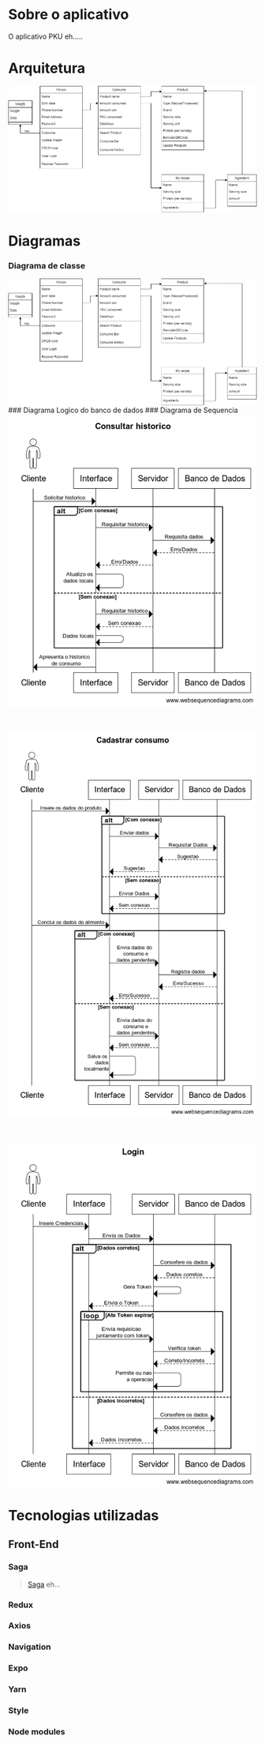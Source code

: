 # Sobre o aplicativo
O aplicativo PKU eh.....

# Arquitetura
<img src="imagensPKU/diagramaClasse.png" style="margin-top:50px, margin-bottom:50px" align="center">

# Diagramas
### Diagrama de classe
  <img src="imagensPKU/diagramaClasse.png" style="margin-top:50px, margin-bottom:50px" align="center">
### Diagrama Logico do banco de dados
### Diagrama de Sequencia
<div>
  <img src="imagensPKU/consultarHistorico.png" style="margin-top:5px" align="center">
  <img src="imagensPKU/cadastrarConsumo.png" style="margin-top:50px" align="center">
  <img src="imagensPKU/Login.png" style="margin-top:50px" align="center">
</div>

# Tecnologias utilizadas
## Front-End
### Saga
  <blockquote><a href="https://redux-saga.js.org/" target="_blank">Saga</a> eh...</blockquote>
  
### Redux
### Axios
### Navigation 
### Expo
### Yarn
### Style
### Node modules

